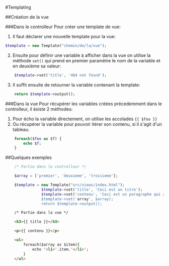 #Templating

##Création de la vue

###Dans le controlleur
Pour créer une template de vue:

1. Il faut déclarer une nouvelle template pour la vue:
```php
$template = new Template("chemin/de/la/vue");
```
2. Ensuite pour définir une variable à afficher dans la vue on utilise la méthode `set()` qui prend en premier paramètre le nom de la variable et en deuxième sa valeur:
```php
	$template->set('title', '404 not found');
```
3. Il suffit ensuite de retourner la variable contenant la template:
```php
	return $template->output();
```

###Dans la vue
Pour récupérer les variables créées précedemment dans le controlleur, il éxiste 2 méthodes: 

1. Pour écho la variable directement, on utilise les accolades `{{ $foo }}`
2. Ou récupérer la variable pour pouvoir itérer son contenu, si il s'agit d'un tableau.
```php
	foreach($foo as $f) {
		echo $f;
	}
```

##Quelques exemples

```php
	/* Partie dans le controlleur */

	$array = ['premier', 'deuxieme', 'troisieme'];

	$template = new Template("src/views/index.html");
				$template->set('title', 'Ceci est un titre');
				$template->set('contenu', 'Ceci est un paragraphe qui a pour but d'être affiché dans une vue');
				$template->set('array', $array);
				return $template->output();
```
```html
	/* Partie dans la vue */

	<h3>{{ title }}</h3>

	<p>{{ contenu }}</p>

	<ul>
		foreach($array as $item){
			echo '<li>'.item.'</li>';
		}
	</ul>
```

